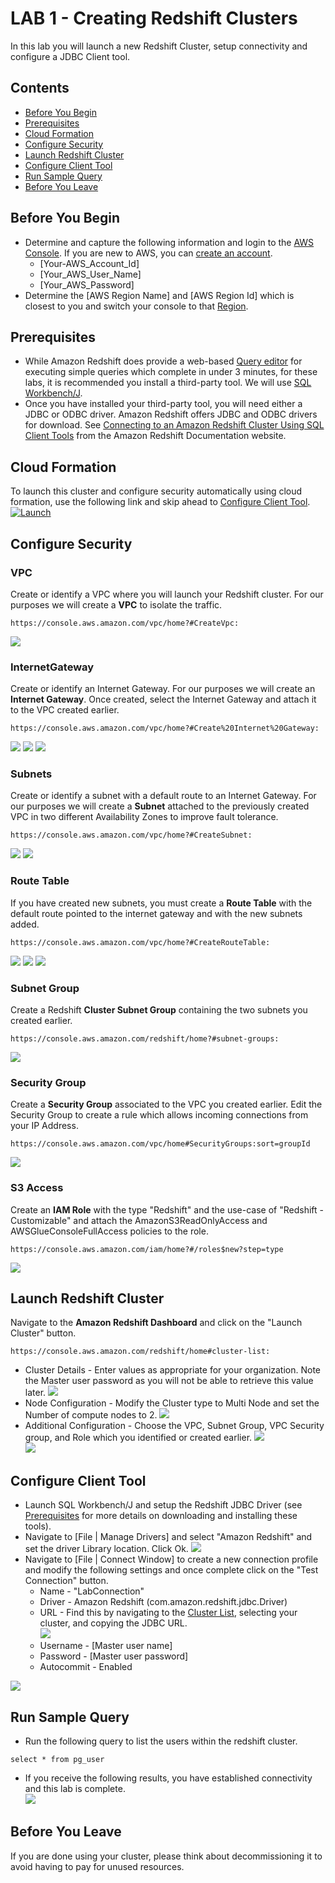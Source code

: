 # LAB 1 - Creating Redshift Clusters
In this lab you will launch a new Redshift Cluster, setup connectivity and configure a JDBC Client tool.

## Contents
* [Before You Begin](#before-you-begin)
* [Prerequisites](#prerequisites)
* [Cloud Formation](#cloud-formation)
* [Configure Security](#configure-security)
* [Launch Redshift Cluster ](#launch-redshift-cluster)
* [Configure Client Tool](#configure-client-tool)
* [Run Sample Query](#run-sample-query)
* [Before You Leave](#before-you-leave)

## Before You Begin
* Determine and capture the following information and login to the [AWS Console](https://console.aws.amazon.com/). If you are new to AWS, you can [create an account](https://portal.aws.amazon.com/billing/signup).
  * [Your-AWS_Account_Id]
  * [Your_AWS_User_Name]
  * [Your_AWS_Password]
* Determine the [AWS Region Name] and [AWS Region Id] which is closest to you and switch your console to that [Region](https://docs.aws.amazon.com/AmazonRDS/latest/UserGuide/Concepts.RegionsAndAvailabilityZones.html).  

## Prerequisites
* While Amazon Redshift does provide a web-based [Query editor](https://console.aws.amazon.com/redshift/home?#query:) for executing simple queries which complete in under 3 minutes, for these labs, it is recommended you install a third-party tool.  We will use [SQL Workbench/J](http://www.sql-workbench.net).
* Once you have installed your third-party tool, you will need either a JDBC or ODBC driver.  Amazon Redshift offers JDBC and ODBC drivers for download. See [Connecting to an Amazon Redshift Cluster Using SQL Client Tools](https://docs.aws.amazon.com/redshift/latest/mgmt/connecting-to-cluster.html) from the Amazon Redshift Documentation website.

## Cloud Formation
To launch this cluster and configure security automatically using cloud formation, use the following link and skip ahead to [Configure Client Tool](#configure-client-tool).  
[![Launch](../images/cloudformation-launch-stack.png)](https://console.aws.amazon.com/cloudformation/home?#/stacks/new?stackName=ImmersionLab1&templateURL=https://s3-us-west-2.amazonaws.com/redshift-immersionday-labs/lab1.yaml)

## Configure Security
### VPC
Create or identify a VPC where you will launch your Redshift cluster.  For our purposes we will create a **VPC** to isolate the traffic.
```
https://console.aws.amazon.com/vpc/home?#CreateVpc:
```
![](../images/VPC.png)
### InternetGateway
Create or identify an Internet Gateway.  For our purposes we will create an **Internet Gateway**. Once created, select the Internet Gateway and attach it to the VPC created earlier.  
```
https://console.aws.amazon.com/vpc/home?#Create%20Internet%20Gateway:
```
![](../images/InternetGateway.png)
![](../images/InternetGatewayAttach1.png)
![](../images/InternetGatewayAttach2.png)
### Subnets
Create or identify a subnet with a default route to an Internet Gateway.  For our purposes we will create a **Subnet** attached to the previously created VPC in two different Availability Zones to improve fault tolerance.
```
https://console.aws.amazon.com/vpc/home?#CreateSubnet:
```
![](../images/Subnet1.png)
![](../images/Subnet2.png)
### Route Table
If you have created new subnets, you must create a **Route Table** with the default route pointed to the internet gateway and with the new subnets added.
```
https://console.aws.amazon.com/vpc/home?#CreateRouteTable:
```
![](../images/Route.png)
![](../images/EditRoute.png)
![](../images/EditSubnet.png)
### Subnet Group
Create a Redshift **Cluster Subnet Group** containing the two subnets you created earlier.
```
https://console.aws.amazon.com/redshift/home?#subnet-groups:
```
![](../images/SubnetGroup.png)
### Security Group
Create a **Security Group** associated to the VPC you created earlier.  Edit the Security Group to create a rule which allows incoming connections from your IP Address.
```
https://console.aws.amazon.com/vpc/home#SecurityGroups:sort=groupId
```
![](../images/SecurityGroup.png)
### S3 Access
Create an **IAM Role** with the type "Redshift" and the use-case of "Redshift - Customizable" and attach the AmazonS3ReadOnlyAccess and AWSGlueConsoleFullAccess policies to the role.
```
https://console.aws.amazon.com/iam/home?#/roles$new?step=type
```
![](../images/Role.png)

## Launch Redshift Cluster
Navigate to the **Amazon Redshift Dashboard** and click on the "Launch Cluster" button.  
```
https://console.aws.amazon.com/redshift/home#cluster-list:
```
* Cluster Details - Enter values as appropriate for your organization.  Note the Master user password as you will not be able to retrieve this value later.
![](../images/ClusterDetails.png)
* Node Configuration - Modify the Cluster type to Multi Node and set the Number of compute nodes to 2.
![](../images/NodeConfiguration.png)
* Additional Configuration - Choose the VPC, Subnet Group, VPC Security group, and Role which you identified or created earlier.
![](../images/AdditionalConfiguration.png)  
![](../images/AssignRole.png)

## Configure Client Tool
* Launch SQL Workbench/J and setup the Redshift JDBC Driver (see [Prerequisites](#prerequisites) for more details on downloading and installing these tools).
* Navigate to [File | Manage Drivers] and select "Amazon Redshift" and set the driver Library location. Click Ok.
![](../images/Library.png)
* Navigate to [File | Connect Window] to create a new connection profile and modify the following settings and once complete click on the "Test Connection" button.
  * Name - "LabConnection"
  * Driver - Amazon Redshift (com.amazon.redshift.jdbc.Driver)
  * URL - Find this by navigating to the [Cluster List](https://console.aws.amazon.com/redshift/home?cluster-details:#cluster-list:), selecting your cluster, and copying the JDBC URL.  
  ![](../images/JDBCUrl.png)
  * Username - [Master user name]
  * Password - [Master user password]
  * Autocommit - Enabled
  
![](../images/Connection.png)

## Run Sample Query
* Run the following query to list the users within the redshift cluster.  
```
select * from pg_user
```
* If you receive the following results, you have established connectivity and this lab is complete.  
![](../images/Users.png)

## Before You Leave
If you are done using your cluster, please think about decommissioning it to avoid having to pay for unused resources.
